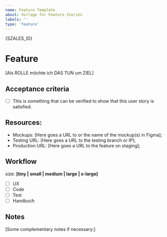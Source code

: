 ```yaml
---
name: Feature Template
about: Vorlage für Feature Stories
labels: ''
type: 'feature'
---
```


{SZALES_ID}

# Feature

[Als ROLLE möchte ich DAS TUN um ZIEL]


## Acceptance criteria

- [ ] This is something that can be verified to show that this user story is satisfied.

## Resources:

* Mockups: [Here goes a URL to or the name of the mockup(s) in Figma];
* Testing URL: [Here goes a URL to the testing branch or IP];
* Production URL: [Here goes a URL to the feature on staging];

## Workflow
size: **[tiny | small | medium | large | x-large]**
- [ ] UX
- [ ] Code
- [ ] Test
- [ ] Handbuch

## Notes

[Some complementary notes if necessary:]
